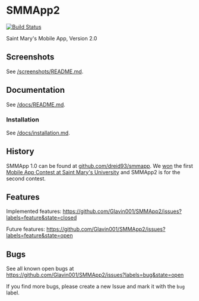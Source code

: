 SMMApp2
=======

[![Build Status](https://magnum.travis-ci.com/Glavin001/SMMApp2.png?token=sBRh3JkKuJ1pZKWysrwe&branch=glavin)](https://magnum.travis-ci.com/Glavin001/SMMApp2)

Saint Mary's Mobile App, Version 2.0

## Screenshots
See [/screenshots/README.md](/screenshots/).

## Documentation
See [/docs/README.md](/docs/).

### Installation
See [/docs/installation.md](/docs/installation.md).

## History
SMMApp 1.0 can be found at [github.com/dreid93/smmapp](https://github.com/dreid93/smmapp). We [won](http://www.smu.ca/about/news/2013/team-smmapps-wins-saint-marys-first-ever-mobile-app-contest-.html) the first [Mobile App Contest at Saint Mary's University](http://www.smu.ca/academic/science/department/mobile-app-contest.html) and SMMApp2 is for the second contest.

## Features
Implemented features: https://github.com/Glavin001/SMMApp2/issues?labels=feature&state=closed

Future features: https://github.com/Glavin001/SMMApp2/issues?labels=feature&state=open

## Bugs
See all known open bugs at https://github.com/Glavin001/SMMApp2/issues?labels=bug&state=open

If you find more bugs, please create a new Issue and mark it with the `bug` label.
